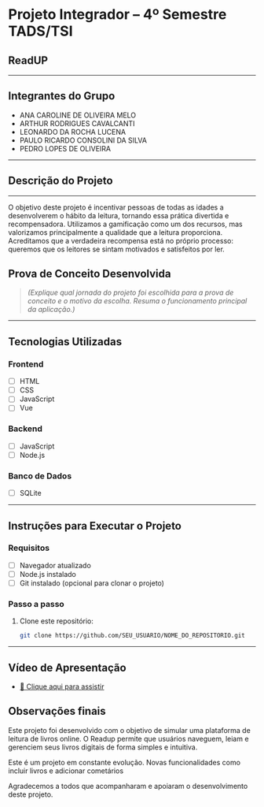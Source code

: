 # Projeto Integrador – 4º Semestre TADS/TSI

## ReadUP

---

## Integrantes do Grupo

- ANA CAROLINE DE OLIVEIRA MELO 
- ARTHUR RODRIGUES CAVALCANTI
- LEONARDO DA ROCHA LUCENA
- PAULO RICARDO CONSOLINI DA SILVA
- PEDRO LOPES DE OLIVEIRA

---

## Descrição do Projeto

---
O objetivo deste projeto é incentivar pessoas de todas as idades a desenvolverem o hábito da leitura, tornando essa prática divertida e recompensadora. Utilizamos a gamificação como um dos recursos, mas valorizamos principalmente a qualidade que a leitura proporciona. Acreditamos que a verdadeira recompensa está no próprio processo: queremos que os leitores se sintam motivados e satisfeitos por ler.

## Prova de Conceito Desenvolvida

> *(Explique qual jornada do projeto foi escolhida para a prova de conceito e o motivo da escolha. Resuma o funcionamento principal da aplicação.)*

---

## Tecnologias Utilizadas

### Frontend

- [ ] HTML
- [ ] CSS
- [ ] JavaScript
- [ ] Vue

### Backend

- [ ] JavaScript
- [ ] Node.js

### Banco de Dados

- [ ] SQLite

---

## Instruções para Executar o Projeto

### Requisitos

- [ ] Navegador atualizado
- [ ] Node.js instalado
- [ ] Git instalado (opcional para clonar o projeto)

### Passo a passo

1. Clone este repositório:
   ```bash
   git clone https://github.com/SEU_USUARIO/NOME_DO_REPOSITORIO.git

---

## Vídeo de Apresentação

-  [🎥 Clique aqui para assistir]()

##  Observações finais

Este projeto foi desenvolvido com o objetivo de simular uma plataforma de leitura de livros online. O Readup permite que usuários naveguem, leiam e gerenciem seus livros digitais de forma simples e intuitiva.

Este é um projeto em constante evolução. Novas funcionalidades como incluir livros e adicionar cometários 

Agradecemos a todos que acompanharam e apoiaram o desenvolvimento deste projeto. 

